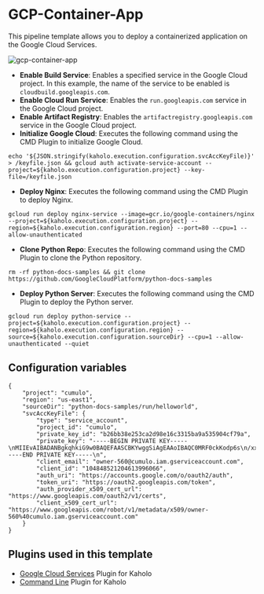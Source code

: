 # GCP-Container-App

This pipeline template allows you to deploy a containerized application on the Google Cloud Services.

![gcp-container-app](https://i.imgur.com/k9tsuTg.png)

* **Enable Build Service**: Enables a specified service in the Google Cloud project.
In this example, the name of the service to be enabled is ```cloudbuild.googleapis.com```.
* **Enable Cloud Run Service**: Enables the ```run.googleapis.com``` service in the Google Cloud project.
* **Enable Artifact Registry**: Enables the ```artifactregistry.googleapis.com``` service in the Google Cloud project.
* **Initialize Google Cloud**: Executes the following command using the CMD Plugin to initialize Google Cloud. 

```echo '${JSON.stringify(kaholo.execution.configuration.svcAccKeyFile)}' > /keyfile.json && gcloud auth activate-service-account --project=${kaholo.execution.configuration.project} --key-file=/keyfile.json```

* **Deploy Nginx**: Executes the following command using the CMD Plugin to deploy Nginx.

```gcloud run deploy nginx-service --image=gcr.io/google-containers/nginx --project=${kaholo.execution.configuration.project} --region=${kaholo.execution.configuration.region} --port=80 --cpu=1 --allow-unauthenticated```

* **Clone Python Repo**: Executes the following command using the CMD Plugin to clone the Python repository.

```rm -rf python-docs-samples && git clone https://github.com/GoogleCloudPlatform/python-docs-samples```

* **Deploy Python Server**: Executes the following command using the CMD Plugin to deploy the Python server.

```gcloud run deploy python-service --project=${kaholo.execution.configuration.project} --region=${kaholo.execution.configuration.region} --source=${kaholo.execution.configuration.sourceDir} --cpu=1 --allow-unauthenticated --quiet```

## Configuration variables

```
{
    "project": "cumulo",
    "region": "us-east1",
    "sourceDir": "python-docs-samples/run/helloworld",
    "svcAccKeyFile": {
        "type": "service_account",
        "project_id": "cumulo",
        "private_key_id": "b26bb38e253ca2d98e16c3315ba9a535904cf79a",
        "private_key": "-----BEGIN PRIVATE KEY-----\nMIIEvAIBADANBgkqhkiG9w0BAQEFAASCBKYwggSiAgEAAoIBAQC0MRF0ckKodp6s\n/xxvaMH5qgJns9GdkJ7weAKV6CuXMfTwh8cHeQ+JAKl6XSRFSUz3pF82Ctf+pEdL\najkOyvAH45+sIlRMVDzblZw2OQNyJtWuCBcV1xaxgJa6riLCXDP5T6k6aAeWhj0C\nT0XoLpkwuce73aAiFJlR1SOyJrx7iNXYMGc3kV+5V0Zpz8/re0lp5UX8EIoglpQa\n6ABLosmKQxTWW9ha4S1O+yVbnob1E6JscNMPqxkEmt3WK9umIAVZkzyjnXsQDtic\nUQY7qWk2gO/6Rck0Yr9jo/A8X/9YkQ3NhWGvZF+2Quhb8QeFf0g0p0ivMF97S47X\nLjaarfvNAgMBAAECggEAAy1QTPjMwxKgVpWC51X2AZRlSXXKrtgDbWL4TLNUvWw0\nkN8b+74/L1+zHUSyJISX1k/wG9BSIZu85BAB5Ihgdgsl4A+U4+miTw7Su8QCkwsr\nPk/HNGvf6w5E2hLC6yFcCzvD1JNL+vPv9G/4YBEeQ1UrN90++wrY7y/uWrBDJ3xp\nEYX8zXb9WemM2wRo2qtubSSaWvGg9dpSOl4vVIwiv2GQSZOVcANNFvAYBBngQGYR\n/LlErcl0Cvl/VOvIxMDiCKZXXs5UjMTKegvDzaqIqAL8hl003XlWA9tLe0wlmVMe\nHCfYoh/pnqHqj+YCrYPlxQE6T8eNpMqzMuuBddyX0wKBgQDbU83VNkDjzoub4IN9\n4t5zQP+XE8c9TAwusPnxU1ooUF0pUYy44JBMybpLB82nbrdgDBO4GVPz1pPvHPyU\nWWdsxWYiitJ5ZLqVRr1+RArqeV4XUwSGSjwDlqacXUBm0CGFTGbVAw2ngL6Q1wXi\n9mjZir5SwZ1aBjTb+icH0bJ3RwKBgQDSUhS7/89AOz1fTjJRIUCKQ0FLT4ghaSM/\nQ/Qbb5hu0ewyYipJjPvj5s4Zwg9+UJA84iKG9Inq7ah8FvwrYEtrYCPK3EQBF+xp\nssuBcmS1yKADcggpZYJ1FXptjQLRQX3yyZNaRvhJF5mRRhfg+xN9MmKFYSRf4jx5\nkP3LHgumSwKBgCaKJ1Ub33MoTCfr368zOluORFtLwmrm/g0GVCUvvFvxIy2rgsrJ\nyxFzMSUWDfEp51cdSCnFaZcjUYNm2ItI2n+mgDf5pNpn9NFeSNXzJufkw7/deqIO\nUVVgF47KZBKs5/cAYeF0U+XnHZVd807adbokQyVPmFLFXGx7HHinRHDpAoGAF4OD\nu+0Cn7y/xMr6RyW/kHWqdCAFKS8W+LjBLtwQH7uqe4uMDMMNWlJwkmKm1sltBtGF\naK8oSDKf1pe/Q541cGDEP6bWl4S0MrEBnYxLhCNU+G2kSfSGXE61bFAKk5iN2zn8\nFmi+03Um/x3mB4oqiKG8cAsHRQ0HE9RI+491X/cCgYAQYtmYQD5Q6D2cff8TU5g9\ncoR6Jdy2VaETZX+kK83u47HIhlbGznGELJkTXOdPhcXE4yYsyHHMdP8AqDAHaimO\nKZfNC1GnSvFH2sTIn0OK24AIdhHotG00/a3ScDgYIZYcLhqGncISUarJBRcZZgQs\ngpzGdNq+0kmVcgJ9MiNUuw==\n-----END PRIVATE KEY-----\n",
        "client_email": "owner-560@cumulo.iam.gserviceaccount.com",
        "client_id": "104848521204613996066",
        "auth_uri": "https://accounts.google.com/o/oauth2/auth",
        "token_uri": "https://oauth2.googleapis.com/token",
        "auth_provider_x509_cert_url": "https://www.googleapis.com/oauth2/v1/certs",
        "client_x509_cert_url": "https://www.googleapis.com/robot/v1/metadata/x509/owner-560%40cumulo.iam.gserviceaccount.com"
    }
}
```

## Plugins used in this template

* [Google Cloud Services](https://github.com/Kaholo/kaholo-plugin-google-cloud-services) Plugin for Kaholo
* [Command Line](https://github.com/Kaholo/kaholo-plugin-cmd) Plugin for Kaholo
